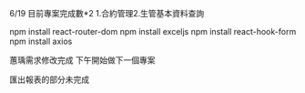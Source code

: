 6/19
目前專案完成數*2
1.合約管理2.生管基本資料查詢

npm install react-router-dom
npm install exceljs
npm install react-hook-form
npm install axios

蕙瑀需求修改完成
下午開始做下一個專案

匯出報表的部分未完成